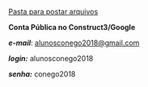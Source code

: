 [Pasta para postar arquivos](https://drive.google.com/open?id=1OYSRBCsGyw328AGGVPg9-KmMd4Kg2FtK )



**Conta Pública no Construct3/Google**

***e-mail***: [alunosconego2018@gmail.com](mailto:alunosconego2018@gmail.com) 

***login:*** alunosconego2018

***senha:*** conego2018 